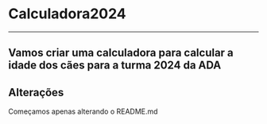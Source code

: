 # Calculadora2024
----
Vamos criar uma calculadora para calcular a idade dos cães para a turma 2024 da ADA
----
## Alterações
Começamos apenas alterando o README.md
